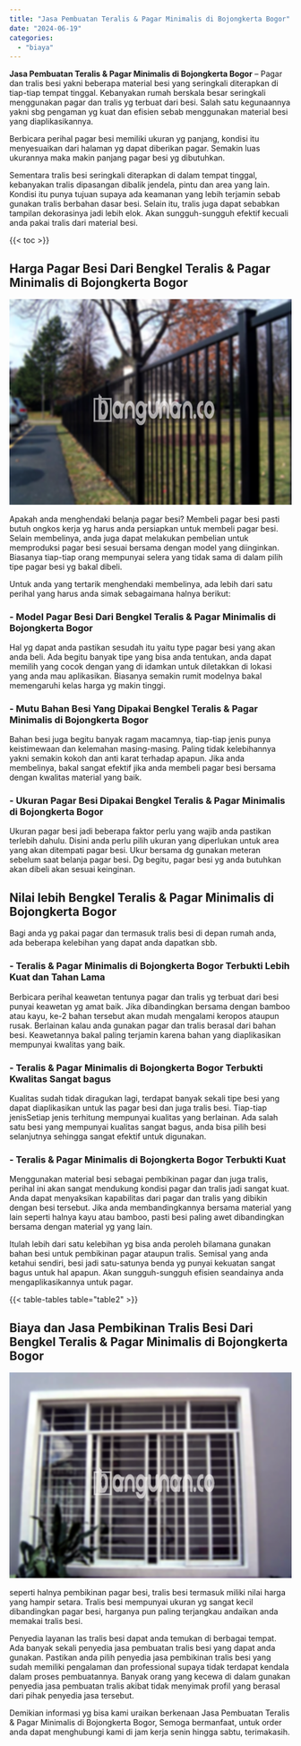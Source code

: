 ```yaml
---
title: "Jasa Pembuatan Teralis & Pagar Minimalis di Bojongkerta Bogor"
date: "2024-06-19"
categories: 
  - "biaya"
---
```


**Jasa Pembuatan Teralis & Pagar Minimalis di Bojongkerta Bogor** – Pagar dan tralis besi yakni beberapa material besi yang seringkali diterapkan di tiap-tiap tempat tinggal. Kebanyakan rumah berskala besar seringkali menggunakan pagar dan tralis yg terbuat dari besi. Salah satu kegunaannya yakni sbg pengaman yg kuat dan efisien sebab menggunakan material besi yang diaplikasikannya.

Berbicara perihal pagar besi memiliki ukuran yg panjang, kondisi itu menyesuaikan dari halaman yg dapat diberikan pagar. Semakin luas ukurannya maka makin panjang pagar besi yg dibutuhkan.

Sementara tralis besi seringkali diterapkan di dalam tempat tinggal, kebanyakan tralis dipasangan dibalik jendela, pintu dan area yang lain. Kondisi itu punya tujuan supaya ada keamanan yang lebih terjamin sebab gunakan tralis berbahan dasar besi. Selain itu, tralis juga dapat sebabkan tampilan dekorasinya jadi lebih elok. Akan sungguh-sungguh efektif kecuali anda pakai tralis dari material besi.

{{< toc >}}

## Harga Pagar Besi Dari Bengkel Teralis & Pagar Minimalis di Bojongkerta Bogor

![Jasa Pembuatan Teralis & Pagar Minimalis di Bojongkerta Bogor](/images/pagar-minimalis-murah-50.png)

Apakah anda menghendaki belanja pagar besi? Membeli pagar besi pasti butuh ongkos kerja yg harus anda persiapkan untuk membeli pagar besi. Selain membelinya, anda juga dapat melakukan pembelian untuk memproduksi pagar besi sesuai bersama dengan model yang diinginkan. Biasanya tiap-tiap orang mempunyai selera yang tidak sama di dalam pilih tipe pagar besi yg bakal dibeli.

Untuk anda yang tertarik menghendaki membelinya, ada lebih dari satu perihal yang harus anda simak sebagaimana halnya berikut:
### \- Model Pagar Besi Dari Bengkel Teralis & Pagar Minimalis di Bojongkerta Bogor

Hal yg dapat anda pastikan sesudah itu yaitu type pagar besi yang akan anda beli. Ada begitu banyak tipe yang bisa anda tentukan, anda dapat memilih yang cocok dengan yang di idamkan untuk diletakkan di lokasi yang anda mau aplikasikan. Biasanya semakin rumit modelnya bakal memengaruhi kelas harga yg makin tinggi.

### \- Mutu Bahan Besi Yang Dipakai Bengkel Teralis & Pagar Minimalis di Bojongkerta Bogor

Bahan besi juga begitu banyak ragam macamnya, tiap-tiap jenis punya keistimewaan dan kelemahan masing-masing. Paling tidak kelebihannya yakni semakin kokoh dan anti karat terhadap apapun. Jika anda membelinya, bakal sangat efektif jika anda membeli pagar besi bersama dengan kwalitas material yang baik.

### \- Ukuran Pagar Besi Dipakai Bengkel Teralis & Pagar Minimalis di Bojongkerta Bogor

Ukuran pagar besi jadi beberapa faktor perlu yang wajib anda pastikan terlebih dahulu. Disini anda perlu pilih ukuran yang diperlukan untuk area yang akan ditempati pagar besi. Ukur bersama dg gunakan meteran sebelum saat belanja pagar besi. Dg begitu, pagar besi yg anda butuhkan akan dibeli akan sesuai keinginan.

## Nilai lebih Bengkel Teralis & Pagar Minimalis di Bojongkerta Bogor

Bagi anda yg pakai pagar dan termasuk tralis besi di depan rumah anda, ada beberapa kelebihan yang dapat anda dapatkan sbb.

### \- Teralis & Pagar Minimalis di Bojongkerta Bogor Terbukti Lebih Kuat dan Tahan Lama

Berbicara perihal keawetan tentunya pagar dan tralis yg terbuat dari besi punyai keawetan yg amat baik. Jika dibandingkan bersama dengan bamboo atau kayu, ke-2 bahan tersebut akan mudah mengalami keropos ataupun rusak. Berlainan kalau anda gunakan pagar dan tralis berasal dari bahan besi. Keawetannya bakal paling terjamin karena bahan yang diaplikasikan mempunyai kwalitas yang baik.

### \- Teralis & Pagar Minimalis di Bojongkerta Bogor Terbukti Kwalitas Sangat bagus

Kualitas sudah tidak diragukan lagi, terdapat banyak sekali tipe besi yang dapat diaplikasikan untuk las pagar besi dan juga tralis besi. Tiap-tiap jenisSetiap jenis terhitung mempunyai kualitas yang berlainan. Ada salah satu besi yang mempunyai kualitas sangat bagus, anda bisa pilih besi selanjutnya sehingga sangat efektif untuk digunakan.

### \- Teralis & Pagar Minimalis di Bojongkerta Bogor Terbukti Kuat

Menggunakan material besi sebagai pembikinan pagar dan juga tralis, perihal ini akan sangat mendukung kondisi pagar dan tralis jadi sangat kuat. Anda dapat menyaksikan kapabilitas dari pagar dan tralis yang dibikin dengan besi tersebut. Jika anda membandingkannya bersama material yang lain seperti halnya kayu atau bamboo, pasti besi paling awet dibandingkan bersama dengan material yg yang lain.

Itulah lebih dari satu kelebihan yg bisa anda peroleh bilamana gunakan bahan besi untuk pembikinan pagar ataupun tralis. Semisal yang anda ketahui sendiri, besi jadi satu-satunya benda yg punyai kekuatan sangat bagus untuk hal apapun. Akan sungguh-sungguh efisien seandainya anda mengaplikasikannya untuk pagar.

{{< table-tables table="table2" >}}

## Biaya dan Jasa Pembikinan Tralis Besi Dari Bengkel Teralis & Pagar Minimalis di Bojongkerta Bogor

![Jasa Pembuatan Teralis & Pagar Minimalis di Bojongkerta Bogor](/images/teralis-minimalis-murah-46.png)

seperti halnya pembikinan pagar besi, tralis besi termasuk miliki nilai harga yang hampir setara. Tralis besi mempunyai ukuran yg sangat kecil dibandingkan pagar besi, harganya pun paling terjangkau andaikan anda memakai tralis besi.

Penyedia layanan las tralis besi dapat anda temukan di berbagai tempat. Ada banyak sekali penyedia jasa pembuatan tralis besi yang dapat anda gunakan. Pastikan anda pilih penyedia jasa pembikinan tralis besi yang sudah memiliki pengalaman dan professional supaya tidak terdapat kendala dalam proses pembuatannya. Banyak orang yang kecewa di dalam gunakan penyedia jasa pembuatan tralis akibat tidak menyimak profil yang berasal dari pihak penyedia jasa tersebut.

Demikian informasi yg bisa kami uraikan berkenaan Jasa Pembuatan Teralis & Pagar Minimalis di Bojongkerta Bogor, Semoga bermanfaat, untuk order anda dapat menghubungi kami di jam kerja senin hingga sabtu, terimakasih.
